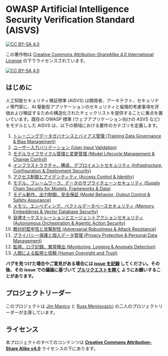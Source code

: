 # OWASP Artificial Intelligence Security Verification Standard (AISVS)

[![CC BY-SA 4.0][cc-by-sa-shield]][cc-by-sa]

この著作物は [Creative Commons Attribution-ShareAlike 4.0 International License][cc-by-sa] の下でライセンスされています。


[![CC BY-SA 4.0][cc-by-sa-image]][cc-by-sa]

[cc-by-sa]: http://creativecommons.org/licenses/by-sa/4.0/
[cc-by-sa-image]: https://licensebuttons.net/l/by-sa/4.0/88x31.png
[cc-by-sa-shield]: https://img.shields.io/badge/License-CC%20BY--SA%204.0-blue.svg

## はじめに

人工知能セキュリティ検証標準 (AISVS) は開発者、アーキテクト、セキュリティ専門家に、AI 駆動型アプリケーションのセキュリティと倫理的考慮事項を評価および検証するための構造化されたチェックリストを提供することに重点を置いています。既存の OWASP 標準 (ウェブアプリケーション向けの ASVS など) をモデルとした AISVS は、以下の領域における要件のカテゴリを定義します。

1. [トレーニングデータガバナンスとバイアス管理 (Training Data Governance & Bias Management)](1.0/ja/0x10-C01-Training-Data-Governance.md)
2. [ユーザー入力バリデーション (User Input Validation)](1.0/ja/0x10-C02-User-Input-Validation.md)
3. [モデルライフサイクル管理と変更管理 (Model Lifecycle Management & Change Control)](1.0/ja/0x10-C03-Model-Lifecycle-Management.md)
4. [インフラストラクチャ、構成、デプロイメントセキュリティ (Infrastructure, Configuration & Deployment Security)](1.0/ja/0x10-C04-Infrastructure.md)
5. [アクセス制御とアイデンティティ (Access Control & Identity)](1.0/ja/0x10-C05-Access-Control-and-Identity.md)
6. [モデル、フレームワーク、データのサプライチェーンセキュリティ (Supply Chain Security for Models, Frameworks & Data)](1.0/ja/0x10-C06-Supply-Chain.md)
7. [モデル動作、出力制御、安全保証 (Model Behavior, Output Control & Safety Assurance)](1.0/ja/0x10-C07-Model-Behavior.md)
8. [メモリ、エンベディング、ベクトルデータベースセキュリティ (Memory, Embeddings & Vector Database Security)](1.0/ja/0x10-C08-Memory-Embeddings-and-Vector-Database.md)
9. [自律オーケストレーションとエージェントアクションセキュリティ (Autonomous Orchestration & Agentic Action Security)](1.0/ja/0x10-C09-Orchestration-and-Agentic-Action.md)
10. [敵対的堅牢性と攻撃耐性 (Adversarial Robustness & Attack Resistance)](1.0/ja/0x10-C10-Adversarial-Robustness.md)
11. [プライバシー保護と個人データ管理 (Privacy Protection & Personal Data Management)](1.0/ja/0x10-C11-Privacy.md)
12. [監視、ログ記録、異常検出 (Monitoring, Logging & Anomaly Detection)](1.0/ja/0x10-C12-Monitoring-and-Logging.md)
13. [人間による監視と信頼 (Human Oversight and Trust)](1.0/ja/0x10-C13-Human-Oversight.md)

**バグを見つけた場合やご意見がある場合には [issue を記録](https://github.com/OWASP/ASIVS/issues) してください。その後、その issue での議論に基づいて [プルリクエストを開く](https://github.com/OWASP/AISVS/pulls) ようにお願いすることがあります。**

## プロジェクトリーダー

このプロジェクトは [Jim Manico](https://github.com/jmanico) と [Russ Memisyazici](https://github.com/vtknightmare) の二人のプロジェクトリーダーが主導しています。

## ライセンス

本プロジェクトのすべてのコンテンツは **[Creative Commons Attribution-Share Alike v4.0](https://creativecommons.org/licenses/by-sa/4.0/)** ライセンスの下にあります。
